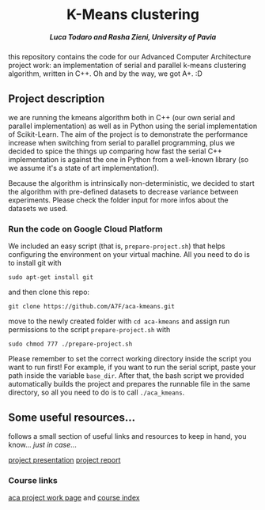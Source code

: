 <h1 align="center">K-Means clustering</h1>
<h5 align="center">Luca Todaro and Rasha Zieni, University of Pavia</h5>
this repository contains the code for our Advanced Computer Architecture project work: an implementation of serial and 
parallel k-means clustering algorithm, written in C++. Oh and by the way, we got A+. :D

## Project description
we are running the kmeans algorithm both in C++ (our own serial and parallel implementation) as well as in Python using 
the serial implementation of Scikit-Learn. The aim of the project is to demonstrate the performance 
increase when switching from serial to parallel programming, plus we decided to spice the things up comparing how fast 
the serial C++ implementation is against the one in Python from a well-known library (so we assume it's a state of 
art implementation!). 

Because the algorithm is intrinsically non-deterministic, we decided to start the algorithm with pre-defined datasets to 
decrease variance between experiments. Please check the folder input for more infos about the datasets we used.

### Run the code on Google Cloud Platform
We included an easy script (that is, `prepare-project.sh`) that helps configuring the environment on your virtual machine. 
All you need to do is to install git with

`sudo apt-get install git`

and then clone this repo:

`git clone https://github.com/A7F/aca-kmeans.git`

move to the newly created folder with `cd aca-kmeans` and assign run permissions to the script `prepare-project.sh` with

`sudo chmod 777 ./prepare-project.sh`

Please remember to set the correct working directory inside the script you want to run first! For example, if you want to run 
the serial script, paste your path inside the variable `base_dir`. After that, the bash script we provided automatically 
builds the project and prepares the runnable file in the same directory, so all you need to do is to call `./aca_kmeans`.

## Some useful resources...
follows a small section of useful links and resources to keep in hand, you know... <i>just in case</i>...

[project presentation](./resources/project_presentation.pdf)
[project report](./resources/project_report.pdf)

### Course links
[aca project work page](http://www-5.unipv.it/mferretti/cdol/aca/Examination%20and%20project%20work.htm) and 
[course index](http://www-5.unipv.it/mferretti/cdol/aca/index.htm)

